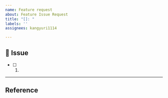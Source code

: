 ```yaml
---
name: Feature request
about: Feature Issue Request
title: "[]: "
labels: ''
assignees: kangyuri1114

---
```


## 🌱 Issue
- [ ] 1.

---
## Reference
